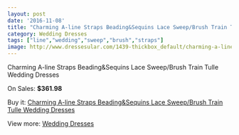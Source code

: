 ```yaml
---
layout: post
date: '2016-11-08'
title: "Charming A-line Straps Beading&Sequins Lace Sweep/Brush Train Tulle Wedding Dresses"
category: Wedding Dresses
tags: ["line","wedding","sweep","brush","straps"]
image: http://www.dressesular.com/1439-thickbox_default/charming-a-line-straps-beadingsequins-lace-sweep-brush-train-tulle-wedding-dresses.jpg
---
```

Charming A-line Straps Beading&Sequins Lace Sweep/Brush Train Tulle Wedding Dresses

On Sales: **$361.98**
<a href="https://www.dressesular.com/wedding-dresses/494-charming-a-line-straps-beadingsequins-lace-sweep-brush-train-tulle-wedding-dresses.html"><amp-img layout="responsive" width="600" height="600" src="//www.dressesular.com/1439-thickbox_default/charming-a-line-straps-beadingsequins-lace-sweep-brush-train-tulle-wedding-dresses.jpg" alt="Charming A-line Straps Beading&Sequins Lace Sweep/Brush Train Tulle Wedding Dresses 0" /></a>
<a href="https://www.dressesular.com/wedding-dresses/494-charming-a-line-straps-beadingsequins-lace-sweep-brush-train-tulle-wedding-dresses.html"><amp-img layout="responsive" width="600" height="600" src="//www.dressesular.com/1440-thickbox_default/charming-a-line-straps-beadingsequins-lace-sweep-brush-train-tulle-wedding-dresses.jpg" alt="Charming A-line Straps Beading&Sequins Lace Sweep/Brush Train Tulle Wedding Dresses 1" /></a>

Buy it: [Charming A-line Straps Beading&Sequins Lace Sweep/Brush Train Tulle Wedding Dresses](https://www.dressesular.com/wedding-dresses/494-charming-a-line-straps-beadingsequins-lace-sweep-brush-train-tulle-wedding-dresses.html "Charming A-line Straps Beading&Sequins Lace Sweep/Brush Train Tulle Wedding Dresses")

View more: [Wedding Dresses](https://www.dressesular.com/3-wedding-dresses "Wedding Dresses")
